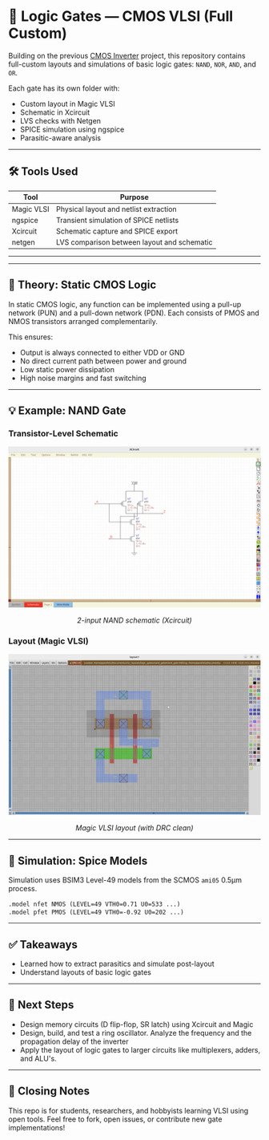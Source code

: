 # 🔲 Logic Gates — CMOS VLSI (Full Custom)

Building on the previous [CMOS Inverter](../Inverter) project, this repository contains full-custom layouts and simulations of basic logic gates: `NAND`, `NOR`, `AND`, and `OR`.

Each gate has its own folder with:
- Custom layout in Magic VLSI
- Schematic in Xcircuit
- LVS checks with Netgen
- SPICE simulation using ngspice
- Parasitic-aware analysis

---

## 🛠 Tools Used

| Tool        | Purpose                                 |
|-------------|-----------------------------------------|
| Magic VLSI  | Physical layout and netlist extraction  |
| ngspice     | Transient simulation of SPICE netlists  |
| Xcircuit    | Schematic capture and SPICE export      |
| netgen      | LVS comparison between layout and schematic |

---


---

## 🧠 Theory: Static CMOS Logic

In static CMOS logic, any function can be implemented using a pull-up network (PUN) and a pull-down network (PDN). Each consists of PMOS and NMOS transistors arranged complementarily.

This ensures:
- Output is always connected to either VDD or GND
- No direct current path between power and ground
- Low static power dissipation
- High noise margins and fast switching

---

## 💡 Example: NAND Gate

### Transistor-Level Schematic

<p align="center">
  <img src="./NAND/NAND_Schematic.png" width="600" />
</p>
<p align="center"><em>2-input NAND schematic (Xcircuit)</em></p>

### Layout (Magic VLSI)

<p align="center">
  <img src="./NAND/nand_layout.png" width="600" />
</p>
<p align="center"><em>Magic VLSI layout (with DRC clean)</em></p>

---

## 🧪 Simulation: Spice Models

Simulation uses BSIM3 Level-49 models from the SCMOS `ami05` 0.5µm process.

```spice
.model nfet NMOS (LEVEL=49 VTH0=0.71 U0=533 ...)
.model pfet PMOS (LEVEL=49 VTH0=-0.92 U0=202 ...)
```
---

## ✅ Takeaways
- Learned how to extract parasitics and simulate post-layout
- Understand layouts of basic logic gates

---

## 🚀 Next Steps
- Design memory circuits (D flip-flop, SR latch) using Xcircuit and Magic
- Design, build, and test a ring oscillator. Analyze the frequency and the propagation delay of the inverter
- Apply the layout of logic gates to larger circuits like multiplexers, adders, and ALU's.

---

## 🙌 Closing Notes
This repo is for students, researchers, and hobbyists learning VLSI using open tools.
Feel free to fork, open issues, or contribute new gate implementations!
